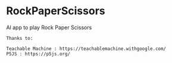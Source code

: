 # RockPaperScissors
Al app to play Rock Paper Scissors


    Thanks to:

    Teachable Machine : https://teachablemachine.withgoogle.com/
    P5JS : https://p5js.org/
